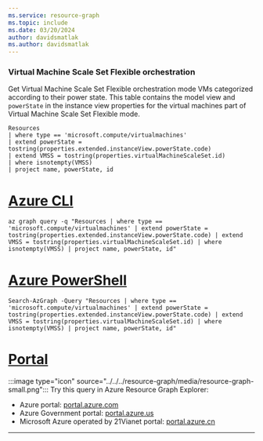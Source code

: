 ```yaml
---
ms.service: resource-graph
ms.topic: include
ms.date: 03/20/2024
author: davidsmatlak
ms.author: davidsmatlak
---
```


### Virtual Machine Scale Set Flexible orchestration

Get Virtual Machine Scale Set Flexible orchestration mode VMs categorized according to their power state. This table contains the model view and `powerState` in the instance view properties for the virtual machines part of Virtual Machine Scale Set Flexible mode.

```kusto
Resources
| where type == 'microsoft.compute/virtualmachines'
| extend powerState = tostring(properties.extended.instanceView.powerState.code)
| extend VMSS = tostring(properties.virtualMachineScaleSet.id)
| where isnotempty(VMSS)
| project name, powerState, id
```

# [Azure CLI](#tab/azure-cli)

```azurecli-interactive
az graph query -q "Resources | where type == 'microsoft.compute/virtualmachines' | extend powerState = tostring(properties.extended.instanceView.powerState.code) | extend VMSS = tostring(properties.virtualMachineScaleSet.id) | where isnotempty(VMSS) | project name, powerState, id"
```

# [Azure PowerShell](#tab/azure-powershell)

```azurepowershell-interactive
Search-AzGraph -Query "Resources | where type == 'microsoft.compute/virtualmachines' | extend powerState = tostring(properties.extended.instanceView.powerState.code) | extend VMSS = tostring(properties.virtualMachineScaleSet.id) | where isnotempty(VMSS) | project name, powerState, id"
```

# [Portal](#tab/azure-portal)

:::image type="icon" source="../../../resource-graph/media/resource-graph-small.png"::: Try this query in Azure Resource Graph Explorer:

- Azure portal: <a href="https://portal.azure.com/?feature.customportal=false#blade/HubsExtension/ArgQueryBlade/query/Resources%0D%0A%7C%20where%20type%20%3D%3D%20%27microsoft.compute%2Fvirtualmachines%27%0D%0A%7C%20extend%20powerState%20%3D%20tostring%28properties.extended.instanceView.powerState.code%29%0D%0A%7C%20extend%20VMSS%20%3D%20tostring%28properties.virtualMachineScaleSet.id%29%0D%0A%7C%20where%20isnotempty%28VMSS%29%0D%0A%7C%20project%20name%2C%20powerState%2C%20id" target="_blank">portal.azure.com</a>
- Azure Government portal: <a href="https://portal.azure.us/?feature.customportal=false#blade/HubsExtension/ArgQueryBlade/query/Resources%0D%0A%7C%20where%20type%20%3D%3D%20%27microsoft.compute%2Fvirtualmachines%27%0D%0A%7C%20extend%20powerState%20%3D%20tostring%28properties.extended.instanceView.powerState.code%29%0D%0A%7C%20extend%20VMSS%20%3D%20tostring%28properties.virtualMachineScaleSet.id%29%0D%0A%7C%20where%20isnotempty%28VMSS%29%0D%0A%7C%20project%20name%2C%20powerState%2C%20id" target="_blank">portal.azure.us</a>
- Microsoft Azure operated by 21Vianet portal: <a href="https://portal.azure.cn/?feature.customportal=false#blade/HubsExtension/ArgQueryBlade/query/Resources%0D%0A%7C%20where%20type%20%3D%3D%20%27microsoft.compute%2Fvirtualmachines%27%0D%0A%7C%20extend%20powerState%20%3D%20tostring%28properties.extended.instanceView.powerState.code%29%0D%0A%7C%20extend%20VMSS%20%3D%20tostring%28properties.virtualMachineScaleSet.id%29%0D%0A%7C%20where%20isnotempty%28VMSS%29%0D%0A%7C%20project%20name%2C%20powerState%2C%20id" target="_blank">portal.azure.cn</a>

---

